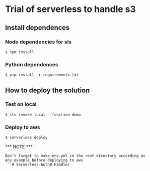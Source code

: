 # Trial of serverless to handle s3

## Install dependences
### Node dependencies for sls
```
$ npm install
```
### Python dependences
```
$ pip install -r requirements.txt
```

## How to deploy the solution
### Test on local
```
$ sls invoke local --function demo
```
### Deploy to aws
```
$ serverless deploy
```
*** NOTE ***
```
Don't forget to make env.yml in the root directory according as env.example before deploying to aws
```# Serverless-Auth0-Handler
